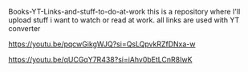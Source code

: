 Books-YT-Links-and-stuff-to-do-at-work
this is a repository where I'll upload stuff i want to watch or read at work. all links are used with YT converter

https://youtu.be/pqcwGikgWJQ?si=QsLQpvkRZfDNxa-w

https://youtu.be/qUCGqY7R438?si=iAhv0bEtLCnR8IwK
